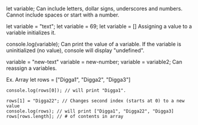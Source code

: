 let variable; 
    Can include letters, dollar signs, underscores and numbers.
    Cannot include spaces or start with a number.

let variable = "text";
let variable = 69;
let variable = [] 
    Assigning a value to a variable initializes it.

console.log(variable);
    Can print the value of a variable.
    If the variable is uninitialized (no value), console will display "undefined".

variable = "new-text"
variable = new-number;
variable = variable2;
    Can reassign a variables.



Ex. Array
    let rows = ["Digga1", "Digga2", "Digga3"]

    console.log(rows[0]); // will print "Digga1".
    
    rows[1] = "Digga22"; // Changes second index (starts at 0) to a new value
    console.log(rows); // will print ["Digga1", "Digga22", "Digga3]
    rows[rows.length]; // # of contents in array